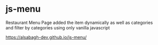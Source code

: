 # js-menu
Restaurant Menu Page added the item dynamically as well as categories and filter by categories using only vanilla javascript

https://alsabagh-dev.github.io/js-menu/
